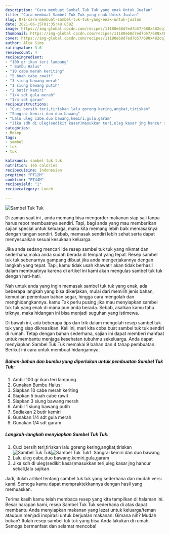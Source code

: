 ```yaml
---
description: "Cara membuat Sambel Tuk Tuk yang enak Untuk Jualan"
title: "Cara membuat Sambel Tuk Tuk yang enak Untuk Jualan"
slug: 871-cara-membuat-sambel-tuk-tuk-yang-enak-untuk-jualan
date: 2021-06-15T01:35:48.838Z
image: https://img-global.cpcdn.com/recipes/11180e68d7ed7b57/680x482cq70/sambel-tuk-tuk-foto-resep-utama.jpg
thumbnail: https://img-global.cpcdn.com/recipes/11180e68d7ed7b57/680x482cq70/sambel-tuk-tuk-foto-resep-utama.jpg
cover: https://img-global.cpcdn.com/recipes/11180e68d7ed7b57/680x482cq70/sambel-tuk-tuk-foto-resep-utama.jpg
author: Alta Sims
ratingvalue: 3.6
reviewcount: 4
recipeingredient:
- "100 gr ikan teri lampung"
- " Bumbu Halus"
- "10 cabe merah keriting"
- "5 buah cabe rawit"
- "3 siung bawang merah"
- "1 siung bawang putih"
- "2 butir kemiri"
- "1/4 sdt gula merah"
- "1/4 sdt garam"
recipeinstructions:
- "Cuci bersih teri,tiriskan lalu goreng kering,angkat,tiriskan"
- "Sangrai kemiri dan duo bawang"
- "Lalu uleg cabe,duo bawang,kemiri,gula,garam"
- "Jika sdh di uleg(sedikit kasar)masukkan teri,uleg kasar jng hancur sekali,lalu sajikan."
categories:
- Resep
tags:
- sambel
- tuk
- tuk

katakunci: sambel tuk tuk 
nutrition: 166 calories
recipecuisine: Indonesian
preptime: "PT12M"
cooktime: "PT44M"
recipeyield: "1"
recipecategory: Lunch

---
```



![Sambel Tuk Tuk](https://img-global.cpcdn.com/recipes/11180e68d7ed7b57/680x482cq70/sambel-tuk-tuk-foto-resep-utama.jpg)

Di zaman  saat ini , anda memang bisa mengorder makanan siap saji tanpa harus repot membuatnya sendiri. Tapi, bagi anda yang mau memberikan sajian special untuk keluarga, maka kita memang lebih baik memasaknya dengan tangan sendiri. Sebab, memasak sendiri lebih sehat serta dapat menyesuaikan sesuai kesukaan keluarga.

Jika anda sedang mencari ide resep sambel tuk tuk yang nikmat dan sederhana,maka anda sudah berada di tempat yang tepat. Resep sambel tuk tuk  sebenarnya gampang dibuat jika anda mengerjakannya dengan langkah yang tepat. Tapi, kamu tidak usah khawatir akan tidak berhasil dalam membuatnya 
karena di artikel ini kami akan mengulas sambel tuk tuk dengan hati-hati.  



Nah untuk anda yang ingin memasak sambel tuk tuk yang enak, ada beberapa langkah yang bisa dikerjakan, mulai dari memilih jenis bahan, kemudian penentuan bahan segar, hingga cara mengolah dan menghidangkannya. kamu Tak perlu pusing jika mau menyiapkan sambel tuk tuk yang enak di mana pun anda berada. Sebab, asalkan kamu  tahu triknya, maka hidangan ini bisa menjadi suguhan yang istimewa.

Di bawah ini, ada beberapa tips dan trik dalam mengolah resep sambel tuk tuk yang siap dikreasikan. Kali ini, mari kita coba buat sambel tuk tuk sendiri di rumah. Tetap dengan bahan sederhana, sajian ini dapat memberi manfaat untuk membantu menjaga kesehatan tubuhmu sekeluarga. Anda dapat menyiapkan Sambel Tuk Tuk memakai 9 bahan dan 4 tahap pembuatan. Berikut ini cara untuk membuat hidangannya.

<!--inarticleads1-->

##### Bahan-bahan dan bumbu yang diperlukan untuk pembuatan Sambel Tuk Tuk:

1. Ambil 100 gr ikan teri lampung
1. Gunakan  Bumbu Halus:
1. Siapkan 10 cabe merah keriting
1. Siapkan 5 buah cabe rawit
1. Siapkan 3 siung bawang merah
1. Ambil 1 siung bawang putih
1. Sediakan 2 butir kemiri
1. Gunakan 1/4 sdt gula merah
1. Gunakan 1/4 sdt garam




<!--inarticleads2-->

##### Langkah-langkah menyiapkan Sambel Tuk Tuk:

1. Cuci bersih teri,tiriskan lalu goreng kering,angkat,tiriskan
<img src="https://img-global.cpcdn.com/steps/99e15f19fdc795e1/160x128cq70/sambel-tuk-tuk-langkah-memasak-1-foto.jpg" alt="Sambel Tuk Tuk"><img src="https://img-global.cpcdn.com/steps/171e6b2cb026539c/160x128cq70/sambel-tuk-tuk-langkah-memasak-1-foto.jpg" alt="Sambel Tuk Tuk">1. Sangrai kemiri dan duo bawang
1. Lalu uleg cabe,duo bawang,kemiri,gula,garam
1. Jika sdh di uleg(sedikit kasar)masukkan teri,uleg kasar jng hancur sekali,lalu sajikan.




Jadi, itulah artikel tentang  sambel tuk tuk  yang sederhana dan mudah versi kami. Semoga kamu dapat mempraktekkannya dengan hasil yang memuaskan. 

Terima kasih kamu telah membaca resep yang kita tampilkan di halaman ini. Besar harapan kami, resep  Sambel Tuk Tuk sederhana di atas dapat membantu Anda menyiapkan makanan yang lezat untuk keluarga/teman ataupun menjadi inspirasi untuk berjualan makanan. Gimana nih? Mudah bukan? Itulah resep sambel tuk tuk yang bisa Anda lakukan di rumah. Semoga bermanfaat dan selamat mencoba!

